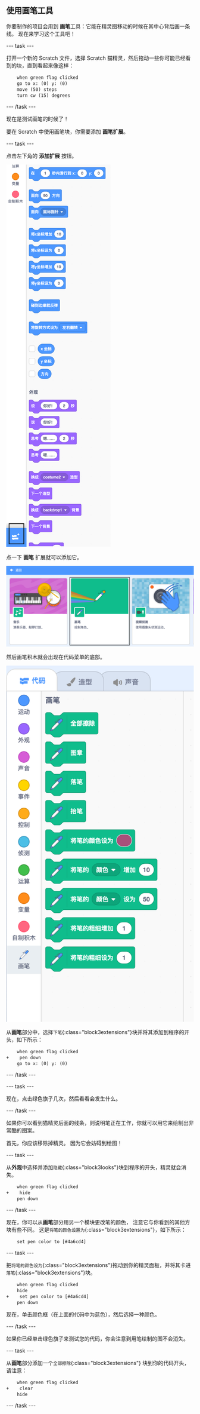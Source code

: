 ## 使用画笔工具

你要制作的项目会用到 **画笔**工具：它能在精灵图移动的时候在其中心背后画一条线。 现在来学习这个工具吧！

--- task ---

打开一个新的 Scratch 文件，选择 Scratch 猫精灵，然后拖动一些你可能已经看到的块，直到看起来像这样：

```blocks3
    when green flag clicked
    go to x: (0) y: (0)
    move (50) steps
    turn cw (15) degrees
```

--- /task ---

现在是测试画笔的时候了！

要在 Scratch 中使用画笔块，你需要添加 **画笔扩展**。

--- task ---

点击左下角的 **添加扩展** 按钮。

![添加扩展按钮高亮图示](images/add-extension-annotated.png)

点一下 **画笔** 扩展就可以添加它。

![画笔扩展高亮图示](images/click-pen-annotated.png)

然后画笔积木就会出现在代码菜单的底部。

![画笔扩展积木](images/pen-extension-blocks.png)

从**画笔**部分中，选择`下笔`{:class="block3extensions"}块并将其添加到程序的开头，如下所示：

```blocks3
    when green flag clicked
+    pen down
    go to x: (0) y: (0)
```

--- /task ---

--- task ---

现在，点击绿色旗子几次，然后看看会发生什么。

--- /task ---

如果你可以看到猫精灵后面的线条，则说明笔正在工作，你就可以用它来绘制出非常酷的图案。

首先，你应该移除掉精灵。 因为它会妨碍到绘图！

--- task ---

从**外观**中选择并添加`隐藏`{:class="block3looks"}块到程序的开头，精灵就会消失。

```blocks3
    when green flag clicked
+    hide
    pen down
```

--- /task ---

现在，你可以从**画笔**部分用另一个模块更改笔的颜色， 注意它与你看到的其他方块有些不同。 这是`将笔的颜色设置为`{:class="block3extensions"}，如下所示：

```blocks3
    set pen color to [#4a6cd4]
```

--- task ---

把`将笔的颜色设为`{:class="block3extensions"}拖动到你的精灵面板，并将其卡进`落笔`{:class="block3extensions"}块。

```blocks3
    when green flag clicked
    hide
+    set pen color to [#4a6cd4]
    pen down
```

现在，单击颜色框（在上面的代码中为蓝色），然后选择一种颜色。

--- /task ---

如果你已经单击绿色旗子来测试您的代码，你会注意到用笔绘制的图不会消失。

--- task ---

从**画笔**部分添加一个`全部擦除`{:class="block3extensions"} 块到你的代码开头，请注意：

```blocks3
    when green flag clicked
+    clear
    hide
```

--- /task ---